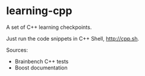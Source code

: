# learning-cpp
A set of C++ learning checkpoints.

Just run the code snippets in C++ Shell, http://cpp.sh.

Sources: 
- Brainbench C++ tests
- Boost documentation

